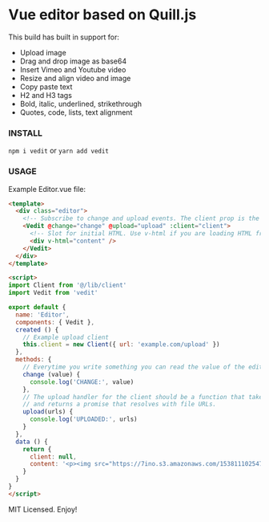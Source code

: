 # Vue editor based on Quill.js

This build has built in support for:
* Upload image
* Drag and drop image as base64
* Insert Vimeo and Youtube video
* Resize and align video and image
* Copy paste text
* H2 and H3 tags
* Bold, italic, underlined, strikethrough
* Quotes, code, lists, text alignment

### INSTALL
```npm i vedit``` or ```yarn add vedit```

### USAGE
Example Editor.vue file:
```html
<template>
  <div class="editor">
    <!-- Subscribe to change and upload events. The client prop is the upload handler. -->
    <Vedit @change="change" @upload="upload" :client="client">
      <!-- Slot for initial HTML. Use v-html if you are loading HTML from a string. -->
      <div v-html="content" />
    </Vedit>
  </div>
</template>

<script>
import Client from '@/lib/client'
import Vedit from 'vedit'

export default {
  name: 'Editor',
  components: { Vedit },
  created () {
    // Example upload client
    this.client = new Client({ url: 'example.com/upload' })
  },
  methods: {
    // Everytime you write something you can read the value of the editor here
    change (value) {
      console.log('CHANGE:', value)
    },
    // The upload handler for the client should be a function that takes input files
    // and returns a promise that resolves with file URLs.
    upload(urls) {
      console.log('UPLOADED:', urls)
    }
  },
  data () {
    return {
      client: null,
      content: '<p><img src="https://7ino.s3.amazonaws.com/1538111025472_umbrellas-small.jpg">Hello</p>'
    }
  }
}
</script>
```
MIT Licensed. Enjoy!
